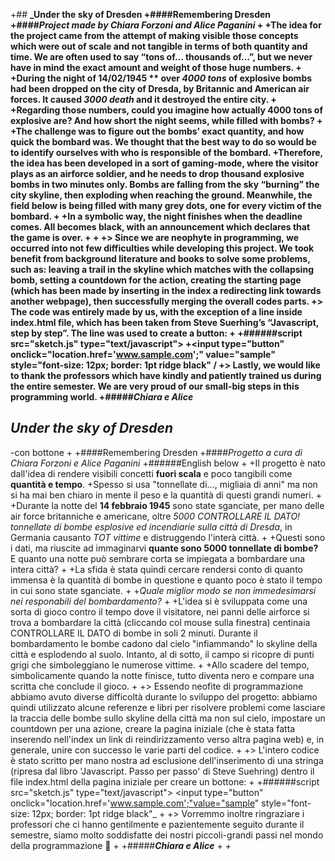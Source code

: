  +## **_Under the sky of Dresden
 +####Remembering Dresden
 +####*Project made by Chiara Forzoni and Alice Paganini*
 +
 +The idea for the project came from the attempt of making visible those concepts which were  **out of scale** and not tangible in terms of both  **quantity and time**. We are often used to say “tons of… thousands of…”, but we never have in mind the exact amount and weight of those huge numbers.
 +
 +During the night of  **14/02/1945 ** over *4000 tons* of explosive bombs had been dropped on the city of Dresda, by Britannic and American air forces. It caused *3000 death* and it destroyed the entire city.
 +
 +Regarding those numbers, could you imagine how actually 4000 tons of explosive are? And how short the night seems, while filled with bombs?
 +
 +The challenge was to figure out the bombs’ exact quantity, and how quick the bombard was. We thought that the best way to do so would be to identify ourselves with who is responsible of the bombard.
 +Therefore, the idea has been developed in a sort of gaming-mode, where the visitor plays as an airforce soldier, and he needs to drop thousand explosive bombs in two minutes only. Bombs are falling from the sky “burning” the city skyline, then exploding when reaching the ground. Meanwhile, the field below is being filled with many grey dots, one for every victim of the bombard. 
 +
 +In a symbolic way, the night finishes when the deadline comes. All becomes black, with an announcement which declares that the game is over. 
 +
 +
 +> Since we are neophyte in programming, we occurred into not few difficulties while developing this project. We took benefit from background literature and books to solve some problems, such as: leaving a trail in the skyline which matches with the collapsing bomb, setting a countdown for the action, creating the starting page (which has been made by inserting in the index a redirecting link towards another webpage), then successfully merging the overall codes parts. 
 +> The code was entirely made by us, with the exception of a line inside index.html file, which has been taken from Steve Suerhing’s “Javascript, step by step”. The line was used to create a button:
 +
 +######script src="sketch.js" type="text/javascript"></script>
 +<input type="button" onclick="location.href='www.sample.com';" value="sample" style="font-size: 12px; border: 1pt ridge black" /
 +> Lastly, we would like to thank the professors which have kindly and patiently trained us during the entire semester. We are very proud of our small-big steps in this programming world. 
 +#####**_Chiara e Alice_**

## **_Under the sky of Dresden_**
 -con bottone		 +
 +####Remembering Dresden
 +####*Progetto a cura di Chiara Forzoni e Alice Paganini*
 +######English below 
 +
 +Il progetto è nato dall'idea di rendere visibili  concetti **fuori scala** e poco tangibili come **quantità e tempo**.
 +Spesso si usa "tonnellate di..., migliaia di anni" ma non si ha mai ben chiaro in mente il peso e la quantità di questi grandi numeri.
 +
 +Durante la notte del **14 febbraio 1945** sono state sganciate, per mano delle air force britanniche e americane, oltre *5000 CONTROLLARE IL DATO! tonnellate di bombe esplosive ed incendiarie sulla città di Dresda*, in Germania causanto *TOT vittime* e distruggendo l'interà città.
 +
 +Questi sono i dati, ma riuscite ad immaginarvi **quante sono 5000 tonnellate di bombe?** E quanto una notte  può sembrare corta se impiegata a bombardare una intera città?
 +
 +La sfida è stata quindi cercare rendersi conto di quanto immensa è la quantità di bombe in questione e quanto poco è stato il tempo in cui sono state sganciate.
 +
 +_Quale miglior modo se non immedesimarsi nei responabili del bombardamento?_
 +
 +L'idea si è sviluppata come una sorta di gioco contro il tempo dove il visitatore, nei panni delle airforce si trova a bombardare la città (cliccando col mouse sulla finestra) centinaia CONTROLLARE IL DATO di bombe in soli 2 minuti. Durante il bombardamento le bombe cadono dal cielo "infiammando" lo skyline della città e esplodendo al suolo. Intanto, al di sotto, il campo si ricopre di punti grigi che simboleggiano le numerose vittime.
 +
 +Allo scadere del tempo, simbolicamente quando la notte finisce, tutto diventa nero e compare una scritta che conclude il gioco.
 +
 +> Essendo neofite di programmazione abbiamo avuto diverse difficoltà durante lo sviluppo del progetto: abbiamo quindi utilizzato alcune referenze e libri per risolvere problemi come lasciare la traccia delle bombe sullo skyline della città ma non sul cielo, impostare un countdown per una azione, creare la pagina iniziale (che è stata fatta inserendo nell'index un link di reindirizzamento verso altra pagina web) e, in generale, unire con successo le varie parti del codice.
 +
 +> L'intero codice è stato scritto per mano nostra ad esclusione dell'inserimento di una stringa (ripresa dal libro 'Javascript. Passo per passo' di Steve Suehring) dentro il file index.html della pagina iniziale per creare un bottone:
 +
 +######script src="sketch.js" type="text/javascript"></script> <input type="button" onclick="location.href='www.sample.com';"value="sample" style="font-size: 12px; border: 1pt ridge black"_
 +
 +> Vorremmo inoltre ringraziare i professori che ci hanno gentilmente e pazientemente seguito durante il semestre, siamo molto soddisfatte dei nostri piccoli-grandi passi nel mondo della programmazione 🙂
 +
 +#####**_Chiara e Alice_**
 +
 +
